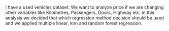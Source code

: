 I have a used vehicles dataset. We want to analyze price if we are changing other variables like Kilometres, Passengers, Doors, Highway etc. 
in this analysis we decided that which regression method decision should be used and we applied multiple linear, knn and random forest regression. 
